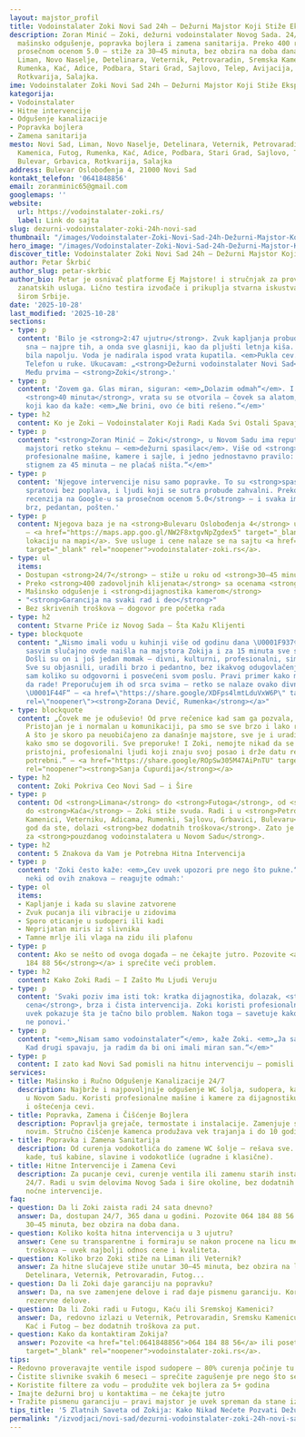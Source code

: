 ```yaml
---
layout: majstor_profil
title: Vodoinstalater Zoki Novi Sad 24h – Dežurni Majstor Koji Stiže Ekspresno
description: Zoran Minić – Zoki, dežurni vodoinstalater Novog Sada. 24/7 hitne intervencije,
  mašinsko odgušenje, popravka bojlera i zamena sanitarija. Preko 400 recenzija sa
  prosečnom ocenom 5.0 – stiže za 30–45 minuta, bez obzira na doba dana. u Novi Sad,
  Liman, Novo Naselje, Detelinara, Veternik, Petrovaradin, Sremska Kamenica, Futog,
  Rumenka, Kać, Adice, Podbara, Stari Grad, Sajlovo, Telep, Avijacija, Bulevar, Grbavica,
  Rotkvarija, Salajka.
ime: Vodoinstalater Zoki Novi Sad 24h – Dežurni Majstor Koji Stiže Ekspresno
kategorija:
- Vodoinstalater
- Hitne intervencije
- Odgušenje kanalizacije
- Popravka bojlera
- Zamena sanitarija
mesto: Novi Sad, Liman, Novo Naselje, Detelinara, Veternik, Petrovaradin, Sremska
  Kamenica, Futog, Rumenka, Kać, Adice, Podbara, Stari Grad, Sajlovo, Telep, Avijacija,
  Bulevar, Grbavica, Rotkvarija, Salajka
address: Bulevar Oslobođenja 4, 21000 Novi Sad
kontakt_telefon: '0641848856'
email: zoranminic65@gmail.com
googlemaps: ''
website:
  url: https://vodoinstalater-zoki.rs/
  label: Link do sajta
slug: dezurni-vodoinstalater-zoki-24h-novi-sad
thumbnail: "/images/Vodoinstalater-Zoki-Novi-Sad-24h-Dežurni-Majstor-Koji-Stize-Ekspresno.webp"
hero_image: "/images/Vodoinstalater-Zoki-Novi-Sad-24h-Dežurni-Majstor-Koji-Stize-Ekspresno.webp"
discover_title: Vodoinstalater Zoki Novi Sad 24h – Dežurni Majstor Koji Stiže Ekspresno
author: Petar Škrbić
author_slug: petar-skrbic
author_bio: Petar je osnivač platforme Ej Majstore! i stručnjak za proveru kvaliteta
  zanatskih usluga. Lično testira izvođače i prikuplja stvarna iskustva korisnika
  širom Srbije.
date: '2025-10-28'
last_modified: '2025-10-28'
sections:
- type: p
  content: 'Bilo je <strong>2:47 ujutru</strong>. Zvuk kapljanja probudio me je iz
    sna – najpre tih, a onda sve glasniji, kao da pljušti letnja kiša. Samo što nije
    bila napolju. Voda je nadirala ispod vrata kupatila. <em>Pukla cev.</em> Panika.
    Telefon u ruke. Ukucavam: „<strong>Dežurni vodoinstalater Novi Sad</strong>“.
    Među prvima – <strong>Zoki</strong>.'
- type: p
  content: 'Zovem ga. Glas miran, siguran: <em>„Dolazim odmah“</em>. I za manje od
    <strong>40 minuta</strong>, vrata su se otvorila – čovek sa alatom, lampom i osmehom
    koji kao da kaže: <em>„Ne brini, ovo će biti rešeno.“</em>'
- type: h2
  content: Ko je Zoki – Vodoinstalater Koji Radi Kada Svi Ostali Spavaju
- type: p
  content: "<strong>Zoran Minić – Zoki</strong>, u Novom Sadu ima reputaciju koju
    majstori retko steknu – <em>dežurni spasilac</em>. Više od <strong>15 godina iskustva</strong>,
    profesionalne mašine, kamere i sajle, i jedno jednostavno pravilo: <em>„Ako ne
    stignem za 45 minuta – ne plaćaš ništa.“</em>"
- type: p
  content: 'Njegove intervencije nisu samo popravke. To su <strong>spasene noći</strong>,
    spratovi bez poplava, i ljudi koji se sutra probude zahvalni. Preko <strong>400
    recenzija na Google-u sa prosečnom ocenom 5.0</strong> – i svaka ima sličan ton:
    brz, pedantan, pošten.'
- type: p
  content: Njegova baza je na <strong>Bulevaru Oslobođenja 4</strong> u Novom Sadu
    – <a href="https://maps.app.goo.gl/NW2F8xtgvNpZgdex5" target="_blank" rel="noopener">vidi
    lokaciju na mapi</a>. Sve usluge i cene nalaze se na sajtu <a href="https://vodoinstalater-zoki.rs/"
    target="_blank" rel="noopener">vodoinstalater-zoki.rs</a>.
- type: ul
  items:
  - Dostupan <strong>24/7</strong> – stiže u roku od <strong>30–45 minuta</strong>
  - Preko <strong>400 zadovoljnih klijenata</strong> sa ocenama <strong>5.0</strong>
  - Mašinsko odgušenje i <strong>dijagnostika kamerom</strong>
  - "<strong>Garancija na svaki rad i deo</strong>"
  - Bez skrivenih troškova – dogovor pre početka rada
- type: h2
  content: Stvarne Priče iz Novog Sada – Šta Kažu Klijenti
- type: blockquote
  content: "„Nismo imali vodu u kuhinji više od godinu dana \U0001F937‍♀️ A onda sam
    sasvim slučajno ovde naišla na majstora Zokija i za 15 minuta sve su sredili!
    Došli su on i još jedan momak – divni, kulturni, profesionalni, simpatični. \U0001F60A
    Sve su objasnili, uradili brzo i pedantno, bez ikakvog odugovlačenja. Oduševljena
    sam koliko su odgovorni i posvećeni svom poslu. Pravi primer kako majstori treba
    da rade! Preporučujem ih od srca svima – retko se nalaze ovako divni ljudi danas!
    \U0001F44F“ – <a href=\"https://share.google/XDFps4lmtLduVxW6P\" target=\"_blank\"
    rel=\"noopener\"><strong>Zorana Dević, Rumenka</strong></a>"
- type: blockquote
  content: „Čovek me je oduševio! Od prve rečenice kad sam ga pozvala, pa nadalje.
    Pristojan je i normalan u komunikaciji, pa smo se sve brzo i lako razumeli i dogovorili.
    A što je skoro pa neuobičajeno za današnje majstore, sve je i uradio baš kad i
    kako smo se dogovorili. Sve preporuke! I Zoki, nemojte nikad da se pokvarite,
    pristojni, profesionalni ljudi koji znaju svoj posao i drže datu reč su nam svima
    potrebni.“ – <a href="https://share.google/ROpSw305M47AiPnTU" target="_blank"
    rel="noopener"><strong>Sanja Ćupurdija</strong></a>
- type: h2
  content: Zoki Pokriva Ceo Novi Sad – i Šire
- type: p
  content: Od <strong>Limana</strong> do <strong>Futoga</strong>, od <strong>Telepa</strong>
    do <strong>Kaća</strong> – Zoki stiže svuda. Radi i u <strong>Petrovaradinu, Sremskoj
    Kamenici, Veterniku, Adicama, Rumenki, Sajlovu, Grbavici, Bulevaru</strong>. Gde
    god da ste, dolazi <strong>bez dodatnih troškova</strong>. Zato je postao sinonim
    za <strong>pouzdanog vodoinstalatera u Novom Sadu</strong>.
- type: h2
  content: 5 Znakova da Vam je Potrebna Hitna Intervencija
- type: p
  content: 'Zoki često kaže: <em>„Cev uvek upozori pre nego što pukne.“</em> Ako primetite
    neki od ovih znakova – reagujte odmah:'
- type: ol
  items:
  - Kapljanje i kada su slavine zatvorene
  - Zvuk pucanja ili vibracije u zidovima
  - Sporo oticanje u sudoperi ili kadi
  - Neprijatan miris iz slivnika
  - Tamne mrlje ili vlaga na zidu ili plafonu
- type: p
  content: Ako se nešto od ovoga događa – ne čekajte jutro. Pozovite <a href="tel:0641848856"><strong>064
    184 88 56</strong></a> i sprečite veći problem.
- type: h2
  content: Kako Zoki Radi – I Zašto Mu Ljudi Veruju
- type: p
  content: 'Svaki poziv ima isti tok: kratka dijagnostika, dolazak, <strong>transparentna
    cena</strong>, brza i čista intervencija. Zoki koristi profesionalnu opremu i
    uvek pokazuje šta je tačno bilo problem. Nakon toga – savetuje kako da se situacija
    ne ponovi.'
- type: p
  content: "<em>„Nisam samo vodoinstalater“</em>, kaže Zoki. <em>„Ja sam noćni spasilac.
    Kad drugi spavaju, ja radim da bi oni imali miran san.“</em>"
- type: p
  content: I zato kad Novi Sad pomisli na hitnu intervenciju – pomisli na <strong>Zokija</strong>.
services:
- title: Mašinsko i Ručno Odgušenje Kanalizacije 24/7
  description: Najbrže i najpovoljnije odgušenje WC šolja, sudopera, kada i slivnika
    u Novom Sadu. Koristi profesionalne mašine i kamere za dijagnostiku – bez bušenja
    i oštećenja cevi.
- title: Popravka, Zamena i Čišćenje Bojlera
  description: Popravlja grejače, termostate i instalacije. Zamenjuje stare bojlere
    novim. Stručno čišćenje kamenca produžava vek trajanja i do 10 godina.
- title: Popravka i Zamena Sanitarija
  description: Od curenja vodokotlića do zamene WC šolje – rešava sve. Menja lavaboe,
    kade, tuš kabine, slavine i vodokotliće (ugradne i klasične).
- title: Hitne Intervencije i Zamena Cevi
  description: Za pucanje cevi, curenje ventila ili zamenu starih instalacija – dežuran
    24/7. Radi u svim delovima Novog Sada i šire okoline, bez dodatnih troškova za
    noćne intervencije.
faq:
- question: Da li Zoki zaista radi 24 sata dnevno?
  answer: Da, dostupan 24/7, 365 dana u godini. Pozovite 064 184 88 56 – stiže za
    30–45 minuta, bez obzira na doba dana.
- question: Koliko košta hitna intervencija u 3 ujutru?
  answer: Cene su transparentne i formiraju se nakon procene na licu mesta. Nema skrivenih
    troškova – uvek najbolji odnos cene i kvaliteta.
- question: Koliko brzo Zoki stiže na Liman ili Veternik?
  answer: Za hitne slučajeve stiže unutar 30–45 minuta, bez obzira na lokaciju – Liman,
    Detelinara, Veternik, Petrovaradin, Futog...
- question: Da li Zoki daje garanciju na popravku?
  answer: Da, na sve zamenjene delove i rad daje pismenu garanciju. Koristi samo originalne
    rezervne delove.
- question: Da li Zoki radi u Futogu, Kaću ili Sremskoj Kamenici?
  answer: Da, redovno izlazi u Veternik, Petrovaradin, Sremsku Kamenicu, Rumenku,
    Kać i Futog – bez dodatnih troškova za put.
- question: Kako da kontaktiram Zokija?
  answer: Pozovite <a href="tel:0641848856">064 184 88 56</a> ili posetite <a href="https://vodoinstalater-zoki.rs/"
    target="_blank" rel="noopener">vodoinstalater-zoki.rs</a>.
tips:
- Redovno proveravajte ventile ispod sudopere – 80% curenja počinje tu
- Čistite slivnike svakih 6 meseci – sprečite zagušenje pre nego što se desi
- Koristite filtere za vodu – produžite vek bojlera za 5+ godina
- Imajte dežurni broj u kontaktima – ne čekajte jutro
- Tražite pismenu garanciju – pravi majstor je uvek spreman da stane iza svog rada
tips_title: '5 Zlatnih Saveta od Zokija: Kako Nikad Nećete Pozvati Dežurnog Vodoinstalatera'
permalink: "/izvodjaci/novi-sad/dezurni-vodoinstalater-zoki-24h-novi-sad/"
---
```

